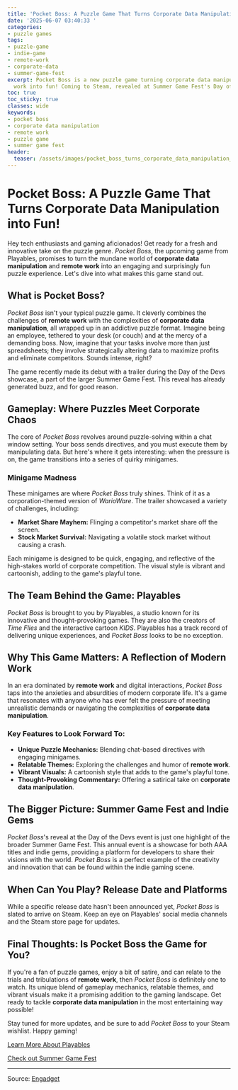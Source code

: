 ```yaml
---
title: 'Pocket Boss: A Puzzle Game That Turns Corporate Data Manipulation into Fun!'
date: '2025-06-07 03:40:33 '
categories:
- puzzle games
tags:
- puzzle-game
- indie-game
- remote-work
- corporate-data
- summer-game-fest
excerpt: Pocket Boss is a new puzzle game turning corporate data manipulation & remote
  work into fun! Coming to Steam, revealed at Summer Game Fest's Day of the Devs.
toc: true
toc_sticky: true
classes: wide
keywords:
- pocket boss
- corporate data manipulation
- remote work
- puzzle game
- summer game fest
header:
  teaser: /assets/images/pocket_boss_turns_corporate_data_manipulation_into_20250607034033.jpg
---
```


# Pocket Boss: A Puzzle Game That Turns Corporate Data Manipulation into Fun!

Hey tech enthusiasts and gaming aficionados! Get ready for a fresh and innovative take on the puzzle genre. *Pocket Boss*, the upcoming game from Playables, promises to turn the mundane world of **corporate data manipulation** and **remote work** into an engaging and surprisingly fun puzzle experience. Let's dive into what makes this game stand out.

## What is Pocket Boss?

*Pocket Boss* isn't your typical puzzle game. It cleverly combines the challenges of **remote work** with the complexities of **corporate data manipulation**, all wrapped up in an addictive puzzle format. Imagine being an employee, tethered to your desk (or couch) and at the mercy of a demanding boss. Now, imagine that your tasks involve more than just spreadsheets; they involve strategically altering data to maximize profits and eliminate competitors. Sounds intense, right?

The game recently made its debut with a trailer during the Day of the Devs showcase, a part of the larger Summer Game Fest. This reveal has already generated buzz, and for good reason.

## Gameplay: Where Puzzles Meet Corporate Chaos

The core of *Pocket Boss* revolves around puzzle-solving within a chat window setting. Your boss sends directives, and you must execute them by manipulating data. But here's where it gets interesting: when the pressure is on, the game transitions into a series of quirky minigames.

### Minigame Madness

These minigames are where *Pocket Boss* truly shines. Think of it as a corporation-themed version of *WarioWare*. The trailer showcased a variety of challenges, including:

*   **Market Share Mayhem:** Flinging a competitor's market share off the screen.
*   **Stock Market Survival:** Navigating a volatile stock market without causing a crash.

Each minigame is designed to be quick, engaging, and reflective of the high-stakes world of corporate competition. The visual style is vibrant and cartoonish, adding to the game's playful tone.

## The Team Behind the Game: Playables

*Pocket Boss* is brought to you by Playables, a studio known for its innovative and thought-provoking games. They are also the creators of *Time Flies* and the interactive cartoon *KIDS*. Playables has a track record of delivering unique experiences, and *Pocket Boss* looks to be no exception.

## Why This Game Matters: A Reflection of Modern Work

In an era dominated by **remote work** and digital interactions, *Pocket Boss* taps into the anxieties and absurdities of modern corporate life. It's a game that resonates with anyone who has ever felt the pressure of meeting unrealistic demands or navigating the complexities of **corporate data manipulation**.

### Key Features to Look Forward To:

*   **Unique Puzzle Mechanics:** Blending chat-based directives with engaging minigames.
*   **Relatable Themes:** Exploring the challenges and humor of **remote work**.
*   **Vibrant Visuals:** A cartoonish style that adds to the game's playful tone.
*   **Thought-Provoking Commentary:** Offering a satirical take on **corporate data manipulation**.

## The Bigger Picture: Summer Game Fest and Indie Gems

*Pocket Boss*'s reveal at the Day of the Devs event is just one highlight of the broader Summer Game Fest. This annual event is a showcase for both AAA titles and indie gems, providing a platform for developers to share their visions with the world. *Pocket Boss* is a perfect example of the creativity and innovation that can be found within the indie gaming scene.

## When Can You Play? Release Date and Platforms

While a specific release date hasn't been announced yet, *Pocket Boss* is slated to arrive on Steam. Keep an eye on Playables' social media channels and the Steam store page for updates.

## Final Thoughts: Is Pocket Boss the Game for You?

If you're a fan of puzzle games, enjoy a bit of satire, and can relate to the trials and tribulations of **remote work**, then *Pocket Boss* is definitely one to watch. Its unique blend of gameplay mechanics, relatable themes, and vibrant visuals make it a promising addition to the gaming landscape. Get ready to tackle **corporate data manipulation** in the most entertaining way possible!

Stay tuned for more updates, and be sure to add *Pocket Boss* to your Steam wishlist. Happy gaming!

[Learn More About Playables](https://playkids.ch/)

[Check out Summer Game Fest](https://www.summergamefest.com/)

---

Source: [Engadget](https://www.engadget.com/gaming/pc/pocket-boss-turns-corporate-data-manipulation-into-a-puzzle-game-000042457.html?src=rss)